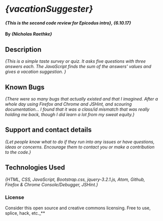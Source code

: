 # _{vacationSuggester}_

#### _{This is the second code review for Epicodus intro}, {6.10.17}_

#### By _**{Nicholas Raethke}**_

## Description

_{This is a simple taste survey or quiz.  It asks five questions with three answers each.  The JavaScript finds the sum of the answers' values and gives a vacation suggestion. }_


## Known Bugs

_{There were so many bugs that actually existed and that I imagined.  After a whole day using Firefox and Chrome and JSHint, and scouring documentation... I found that it was a class/id mismatch that was really holding me back, though I did learn a lot from my sweat equity.}_

## Support and contact details

_{Let people know what to do if they run into any issues or have questions, ideas or concerns.  Encourage them to contact you or make a contribution to the code.}_

## Technologies Used

_{HTML, CSS, JavaScript, Bootstrap.css, jquery-3.2.1.js, Atom, Github, Firefox & Chrome Console/Debugger, JSHint.}_

### License

Consider this open source and creative commons licensing.  Free to use, splice, hack, etc._**
